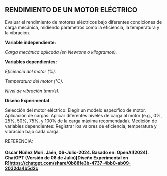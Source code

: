 ## RENDIMIENTO DE UN MOTOR ELÉCTRICO

Evaluar el rendimiento de motores eléctricos bajo diferentes condiciones de carga mecánica, midiendo parámetros como la eficiencia, la temperatura y la vibración.

**Variable independiente:**

_Carga mecánica aplicada (en Newtons o kilogramos)._

**Variables dependientes:**

_Eficiencia del motor (%)._

_Temperatura del motor (°C)._

_Nivel de vibración (mm/s)._

**Diseño Experimental**

Selección del motor eléctrico: Elegir un modelo específico de motor.
Aplicación de cargas: Aplicar diferentes niveles de carga al motor (e.g., 0%, 25%, 50%, 75%, y 100% de la carga máxima recomendada).
Medición de variables dependientes: Registrar los valores de eficiencia, temperatura y vibración bajo cada carga.

REFERENCIA: 
#### Oscar Núñez Mori. Jaén, 06-Julio-2024. Basado en: OpenAI(2024). ChatGPT (Versión de 06 de Julio)[Diseño Experimental en R]<https://chatgpt.com/share/0b88fe3b-4737-4bb0-ab09-2032da4b5d2c>


